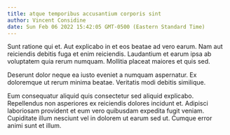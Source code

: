 ```yaml
---
title: atque temporibus accusantium corporis sint
author: Vincent Considine
date: Sun Feb 06 2022 15:42:05 GMT-0500 (Eastern Standard Time)
---
```

Sunt ratione qui et. Aut explicabo in et eos beatae ad vero earum. Nam aut reiciendis debitis fuga et enim reiciendis. Laudantium et earum ipsa ab voluptatem quia rerum numquam. Mollitia placeat maiores et quis sed.

 Deserunt dolor neque ea iusto eveniet a numquam aspernatur. Ex doloremque ut rerum minima beatae. Veritatis modi debitis similique.

 Eum consequatur aliquid quis consectetur sed aliquid explicabo. Repellendus non asperiores ex reiciendis dolores incidunt et. Adipisci laboriosam provident et eum vero quibusdam expedita fugit veniam. Cupiditate illum nesciunt vel in dolorem ut earum sed ut. Cumque error animi sunt et illum.